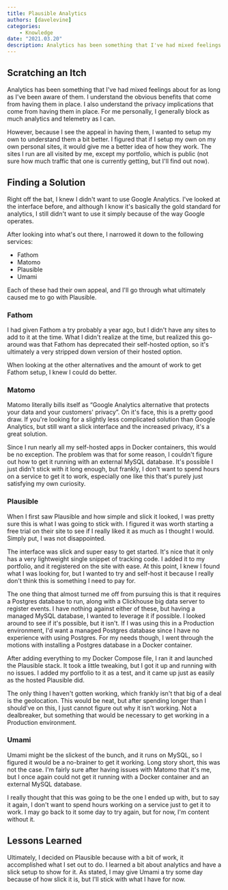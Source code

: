 ```yaml
---
title: Plausible Analytics
authors: [davelevine]
categories:
    - Knowledge
date: "2021.03.20"
description: Analytics has been something that I've had mixed feelings about for as long as I've been aware of them.
---
```



## Scratching an Itch

Analytics has been something that I've had mixed feelings about for as long as I've been aware of them. I understand the obvious benefits that come from having them in place. I also understand the privacy implications that come from having them in place. For me personally, I generally block as much analytics and telemetry as I can.

However, because I see the appeal in having them, I wanted to setup my own to understand them a bit better. I figured that if I setup my own on my own personal sites, it would give me a better idea of how they work. The sites I run are all visited by me, except my portfolio, which is public (not sure how much traffic that one is currently getting, but I'll find out now).

<!-- more -->

## Finding a Solution

Right off the bat, I knew I didn't want to use Google Analytics. I've looked at the interface before, and although I know it's basically the gold standard for analytics, I still didn't want to use it simply because of the way Google operates.

After looking into what's out there, I narrowed it down to the following services:

* Fathom
* Matomo
* Plausible
* Umami

Each of these had their own appeal, and I'll go through what ultimately caused me to go with Plausible.

### Fathom

I had given Fathom a try probably a year ago, but I didn't have any sites to add to it at the time. What I didn't realize at the time, but realized this go-around was that Fathom has deprecated their self-hosted option, so it's ultimately a very stripped down version of their hosted option.

When looking at the other alternatives and the amount of work to get Fathom setup, I knew I could do better.

### Matomo

Matomo literally bills itself as “Google Analytics alternative that protects your data and your customers' privacy”. On it's face, this is a pretty good draw. If you're looking for a slightly less complicated solution than Google Analytics, but still want a slick interface and the increased privacy, it's a great solution.

Since I run nearly all my self-hosted apps in Docker containers, this would be no exception. The problem was that for some reason, I couldn't figure out how to get it running with an external MySQL database. It's possible I just didn't stick with it long enough, but frankly, I don't want to spend hours on a service to get it to work, especially one like this that's purely just satisfying my own curiosity.

### Plausible

When I first saw Plausible and how simple and slick it looked, I was pretty sure this is what I was going to stick with. I figured it was worth starting a free trial on their site to see if I really liked it as much as I thought I would. Simply put, I was not disappointed.

The interface was slick and super easy to get started. It's nice that it only has a very lightweight single snippet of tracking code. I added it to my portfolio, and it registered on the site with ease. At this point, I knew I found what I was looking for, but I wanted to try and self-host it because I really don't think this is something I need to pay for.

The one thing that almost turned me off from pursuing this is that it requires a Postgres database to run, along with a Clickhouse big data server to register events. I have nothing against either of these, but having a managed MySQL database, I wanted to leverage it if possible. I looked around to see if it's possible, but it isn't. If I was using this in a Production environment, I'd want a managed Postgres database since I have no experience with using Postgres. For my needs though, I went through the motions with installing a Postgres database in a Docker container.

After adding everything to my Docker Compose file, I ran it and launched the Plausible stack. It took a little tweaking, but I got it up and running with no issues. I added my portfolio to it as a test, and it came up just as easily as the hosted Plausible did.

The only thing I haven't gotten working, which frankly isn't that big of a deal is the geolocation. This would be neat, but after spending longer than I should've on this, I just cannot figure out why it isn't working. Not a dealbreaker, but something that would be necessary to get working in a Production environment.

### Umami

Umami might be the slickest of the bunch, and it runs on MySQL, so I figured it would be a no-brainer to get it working. Long story short, this was not the case. I'm fairly sure after having issues with Matomo that it's me, but I once again could not get it running with a Docker container and an external MySQL database.

I really thought that this was going to be the one I ended up with, but to say it again, I don't want to spend hours working on a service just to get it to work. I may go back to it some day to try again, but for now, I'm content without it.

## Lessons Learned

Ultimately, I decided on Plausible because with a bit of work, it accomplished what I set out to do. I learned a bit about analytics and have a slick setup to show for it. As stated, I may give Umami a try some day because of how slick it is, but I'll stick with what I have for now.
